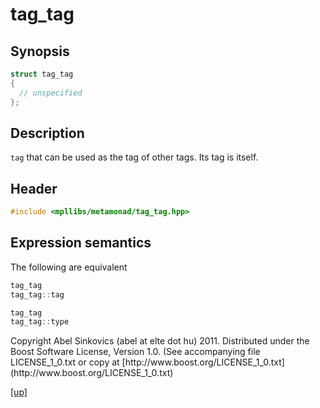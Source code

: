 # tag_tag

## Synopsis

```cpp
struct tag_tag
{
  // unspecified
};
```

## Description

`tag` that can be used as the tag of other tags. Its tag is itself.

## Header

```cpp
#include <mpllibs/metamonad/tag_tag.hpp>
```

## Expression semantics

The following are equivalent

```cpp
tag_tag
tag_tag::tag
```

```cpp
tag_tag
tag_tag::type
```

<p class="copyright">
Copyright Abel Sinkovics (abel at elte dot hu) 2011.
Distributed under the Boost Software License, Version 1.0.
(See accompanying file LICENSE_1_0.txt or copy at
[http://www.boost.org/LICENSE_1_0.txt](http://www.boost.org/LICENSE_1_0.txt)
</p>

[[up]](reference.html)



